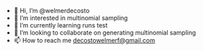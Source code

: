 - 👋 Hi, I’m @welmerdecosto
- 👀 I’m interested in multinomial sampling
- 🌱 I’m currently learning runs test
- 💞️ I’m looking to collaborate on generating multinomial sampling
- 📫 How to reach me decostowelmerf@gmail.com

<!---
welmerdecosto/welmerdecosto is a ✨ special ✨ repository because its `README.md` (this file) appears on your GitHub profile.
You can click the Preview link to take a look at your changes.
--->
